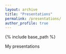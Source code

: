 ```yaml
---
layout: archive
title: "Presentations"
permalink: /presentations/
author_profile: true
---
```


{% include base_path %}


My presentations
